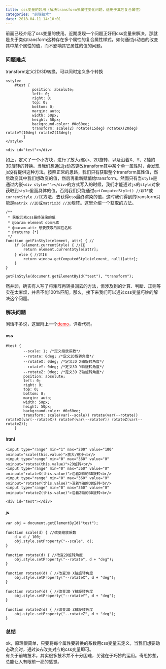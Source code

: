 ```yaml
---
title: css变量的妙用（解决transform多属性变化问题，适用于其它复合属性） 
categories: "前端技术"  
date: 2018-04-11 14:10:01  
---
```

前面已经介绍了css变量的使用。近期发现一个问题正好用css变量来解决。那就是关于类似transform这种存在多个属性的复合属性样式，如何通过js动态的改变其中某个属性的值，而不影响其它属性的值的问题。

<!--more-->

### 问题难点
transform定义2D/3D转换，可以同时定义多个转换  
 
	<style>
		#test {
		        position: absolute;
		        left: 0;
		        right: 0;
		        top: 0;
		        bottom: 0;
		        margin: auto;
		        width: 50px;
		        height: 50px;
		        background-color: #0c60ee;
		        transform: scale(2) rotate(15deg) rotateX(20deg) rotateY(10deg) rotateZ(13deg);
		    }
	</style>

	<div id="test"></div>
如上，定义了一个小方块，进行了放大/缩小、2D旋转、以及沿着X、Y、Z轴的3D旋转的转换。当我们想通过js动态更改transform其中某个单一属性时，会发现js没有提供这种方法。按照正常的思路，我们只有获取整个transform属性值，然后改变其中我们想改变的值，然后再重新赋值给transform。然而只有当`style`是通过内嵌`<div style=""></div>`的方式写入的时候，我们才能通过`js`的`style`对象获取到`style`里面具体的值。否则我们只能通过`getComputedStyle() //非IE`或`currentStyle //IE`方法，去获得css最终渲染的值，这时我们得到的transform只能是`matrix //2D`或`matrix3d //3D`矩阵。这里介绍一个获取的方法。

	/**
     * 获取元素css最终渲染的值
     * @param element dom元素
     * @param attr 想要获取的属性名称
     * @returns {*}
     */
    function getFinStyle(element, attr) { //
        if (element.currentStyle) { //IE
            return element.currentStyle[attr];
        } else { //非IE
            return window.getComputedStyle(element, null)[attr];
        }
    }

	getFinStyle(document.getElementById("test"), "transform");
然并卵，确实有人写了将矩阵再转换回去的方法，但涉及到的计算、判断、正则等实在太麻烦，并且不能100%匹配。那么，接下来我们可以通过css变量巧妙的解决这个问题。
	
### 解决问题
闲话不多说，这里附上一个<a href="/meSite/multi-transform.html" target="_blank" style="color:red;">demo</a>，详看代码。     
#### css
	
	#test {
            --scale: 1; /*定义缩放系数*/
            --rotate: 0deg; /*定义2D旋转角度*/
            --rotateX: 0deg; /*定义3D X轴旋转角度*/
            --rotateY: 0deg; /*定义3D Y轴旋转角度*/
            --rotateZ: 0deg; /*定义3D Z轴旋转角度*/
            position: absolute;
            left: 0;
            right: 0;
            top: 0;
            bottom: 0;
            margin: auto;
            width: 50px;
            height: 50px;
            background-color: #0c60ee;
            transform: scale(var(--scale)) rotate(var(--rotate)) rotateX(var(--rotateX)) rotateY(var(--rotateY)) rotateZ(var(--rotateZ));
        }
#### html

	<input type="range" min="1" max="200" value="100" oninput="scale(this.value)">放大/缩小<br/>
	<input type="range" min="0" max="360" value="0" oninput="rotate(this.value)">2D旋转<br/>
	<input type="range" min="0" max="360" value="0" oninput="rotateX(this.value)">沿着X轴的3D旋转<br/>
	<input type="range" min="0" max="360" value="0" oninput="rotateY(this.value)">沿着Y轴的3D旋转<br/>
	<input type="range" min="0" max="360" value="0" oninput="rotateZ(this.value)">沿着Z轴的3D旋转<br/>
	
	<div id="test"></div>
#### js

	var obj = document.getElementById("test");

    function scale(d) { //改变缩放系数
        d = d / 100;
        obj.style.setProperty("--scale", d);
    }

    function rotate(d) { //改变2D旋转角度
        obj.style.setProperty("--rotate", d + "deg");
    }

    function rotateX(d) { //改变3D X轴旋转角度
        obj.style.setProperty("--rotateX", d + "deg");
    }

    function rotateY(d) { //改变3D Y轴旋转角度
        obj.style.setProperty("--rotateY", d + "deg");
    }

    function rotateZ(d) { //改变3D Z轴旋转角度
        obj.style.setProperty("--rotateZ", d + "deg");
    }
### 总结
ok，原理很简单，只要将每个属性要转换的系数用css变量去定义，当我们想要动态改变时，通过js去改变对应的css变量即可。     
有关于前端技术，其实很多技术并不十分困难，关键在于巧妙的运用。奇思妙想，总能让人有眼前一亮的感觉。